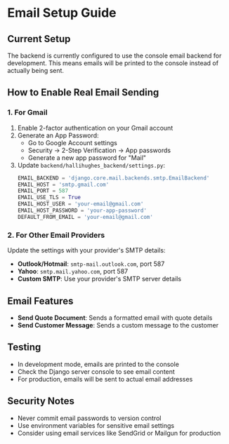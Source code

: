 # Email Setup Guide

## Current Setup
The backend is currently configured to use the console email backend for development. This means emails will be printed to the console instead of actually being sent.

## How to Enable Real Email Sending

### 1. For Gmail
1. Enable 2-factor authentication on your Gmail account
2. Generate an App Password:
   - Go to Google Account settings
   - Security → 2-Step Verification → App passwords
   - Generate a new app password for "Mail"
3. Update `backend/hallihughes_backend/settings.py`:
   ```python
   EMAIL_BACKEND = 'django.core.mail.backends.smtp.EmailBackend'
   EMAIL_HOST = 'smtp.gmail.com'
   EMAIL_PORT = 587
   EMAIL_USE_TLS = True
   EMAIL_HOST_USER = 'your-email@gmail.com'
   EMAIL_HOST_PASSWORD = 'your-app-password'
   DEFAULT_FROM_EMAIL = 'your-email@gmail.com'
   ```

### 2. For Other Email Providers
Update the settings with your provider's SMTP details:
- **Outlook/Hotmail**: `smtp-mail.outlook.com`, port 587
- **Yahoo**: `smtp.mail.yahoo.com`, port 587
- **Custom SMTP**: Use your provider's SMTP server details

## Email Features
- **Send Quote Document**: Sends a formatted email with quote details
- **Send Customer Message**: Sends a custom message to the customer

## Testing
- In development mode, emails are printed to the console
- Check the Django server console to see email content
- For production, emails will be sent to actual email addresses

## Security Notes
- Never commit email passwords to version control
- Use environment variables for sensitive email settings
- Consider using email services like SendGrid or Mailgun for production 